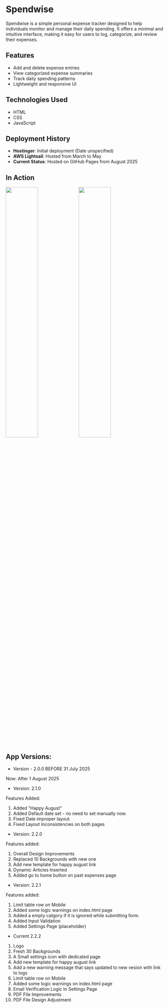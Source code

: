 # Spendwise

Spendwise is a simple personal expense tracker designed to help individuals monitor and manage their daily spending. It offers a minimal and intuitive interface, making it easy for users to log, categorize, and review their expenses.

## Features

- Add and delete expense entries
- View categorized expense summaries
- Track daily spending patterns
- Lightweight and responsive UI

## Technologies Used

- HTML
- CSS
- JavaScript

## Deployment History

- **Hostinger**: Initial deployment (Date unspecified)
- **AWS Lightsail**: Hosted from March to May
- **Current Status**: Hosted on GitHub Pages from August 2025 

## In Action

<p>
  <img src="https://github.com/user-attachments/assets/f35e4bde-0b71-48eb-881d-3d8d7212f217" width="45%" />
  <img src="https://github.com/user-attachments/assets/c4706ae6-701a-49dd-8c10-7915947b94a8" width="45%" />
</p>


## App Versions:

- Version - 2.0.0 BEFORE 31 July 2025

Now: After 1 August 2025



- Version: 2.1.0

Features Added:

1. Added "Happy August"
2. Added Default date set - no need to set manually now.
3. Fixed Date improper layout.
4. Fixed Layout Inconsistencies on both pages

- Version: 2.2.0

Features added:

1. Overall Design Improvements
2. Replaced 10 Backgrounds with new one
3. Add new template for happy august link
4. Dynamic Articles Inserted
5. Added go to home button on past expenses page

- Version: 2.2.1

Features added:

1. Limit table row on Mobile
2. Added some logic warnings on index.html page
3. Added a empty catgory if it is ignored while submitting form.
4. Added Input Validation
5. Added Settings Page (placeholder)


- Current 2.2.2

1. Logo
2. Fresh 30 Backgrounds
3. A Small settings icon with dedicated page
4. Add new template for happy august link
5. Add a new warning message that says updated to new vesion with link to logs
6. Limit table row on Mobile
7. Added some logic warnings on index.html page
8. Email Verification Logic In Settings Page
9. PDF File Improvements
10. PDF File Design Adjustment